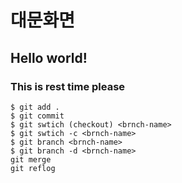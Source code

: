 # 대문화면 

## Hello world!


### This is rest time please


```
$ git add . 
$ git commit
$ git swtich (checkout) <brnch-name>
$ git swtich -c <brnch-name>
$ git branch <brnch-name>
$ git branch -d <brnch-name>
git merge
git reflog
